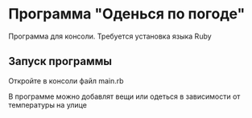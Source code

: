 # Программа "Оденься по погоде"
Программа для консоли. Требуется установка языка Ruby

## Запуск программы

Откройте в консоли файл main.rb

В программе можно добавлят вещи или одеться в зависимости от температуры на улице